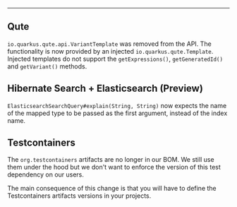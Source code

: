 ---
## Qute

`io.quarkus.qute.api.VariantTemplate` was removed from the API. The functionality is now provided by an injected `io.quarkus.qute.Template`. Injected templates do not support the `getExpressions()`, `getGeneratedId()` and `getVariant()` methods.

## Hibernate Search + Elasticsearch (Preview)

`ElasticsearchSearchQuery#explain(String, String)` now expects the name of the mapped type to be passed as the first argument, instead of the index name.

## Testcontainers

The `org.testcontainers` artifacts are no longer in our BOM.
We still use them under the hood but we don't want to enforce the version of this test dependency on our users.

The main consequence of this change is that you will have to define the Testcontainers artifacts versions in your projects.